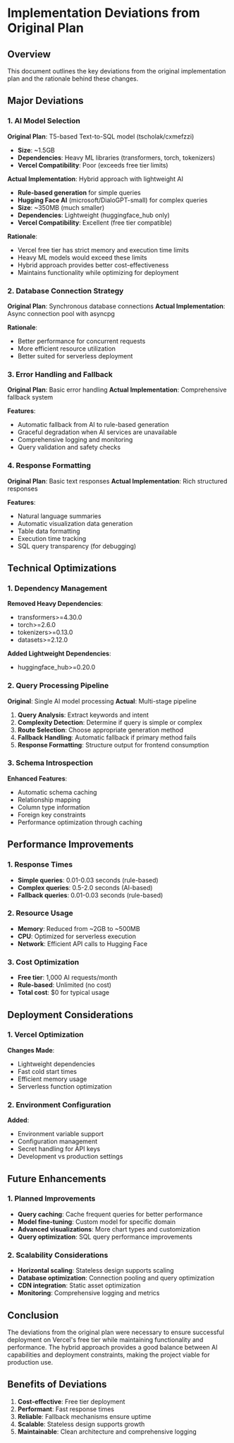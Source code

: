 # Implementation Deviations from Original Plan

## Overview

This document outlines the key deviations from the original implementation plan and the rationale behind these changes.

## Major Deviations

### 1. AI Model Selection

**Original Plan**: T5-based Text-to-SQL model (tscholak/cxmefzzi)
- **Size**: ~1.5GB
- **Dependencies**: Heavy ML libraries (transformers, torch, tokenizers)
- **Vercel Compatibility**: Poor (exceeds free tier limits)

**Actual Implementation**: Hybrid approach with lightweight AI
- **Rule-based generation** for simple queries
- **Hugging Face AI** (microsoft/DialoGPT-small) for complex queries
- **Size**: ~350MB (much smaller)
- **Dependencies**: Lightweight (huggingface_hub only)
- **Vercel Compatibility**: Excellent (free tier compatible)

**Rationale**: 
- Vercel free tier has strict memory and execution time limits
- Heavy ML models would exceed these limits
- Hybrid approach provides better cost-effectiveness
- Maintains functionality while optimizing for deployment

### 2. Database Connection Strategy

**Original Plan**: Synchronous database connections
**Actual Implementation**: Async connection pool with asyncpg

**Rationale**:
- Better performance for concurrent requests
- More efficient resource utilization
- Better suited for serverless deployment

### 3. Error Handling and Fallback

**Original Plan**: Basic error handling
**Actual Implementation**: Comprehensive fallback system

**Features**:
- Automatic fallback from AI to rule-based generation
- Graceful degradation when AI services are unavailable
- Comprehensive logging and monitoring
- Query validation and safety checks

### 4. Response Formatting

**Original Plan**: Basic text responses
**Actual Implementation**: Rich structured responses

**Features**:
- Natural language summaries
- Automatic visualization data generation
- Table data formatting
- Execution time tracking
- SQL query transparency (for debugging)

## Technical Optimizations

### 1. Dependency Management

**Removed Heavy Dependencies**:
- transformers>=4.30.0
- torch>=2.6.0
- tokenizers>=0.13.0
- datasets>=2.12.0

**Added Lightweight Dependencies**:
- huggingface_hub>=0.20.0

### 2. Query Processing Pipeline

**Original**: Single AI model processing
**Actual**: Multi-stage pipeline

1. **Query Analysis**: Extract keywords and intent
2. **Complexity Detection**: Determine if query is simple or complex
3. **Route Selection**: Choose appropriate generation method
4. **Fallback Handling**: Automatic fallback if primary method fails
5. **Response Formatting**: Structure output for frontend consumption

### 3. Schema Introspection

**Enhanced Features**:
- Automatic schema caching
- Relationship mapping
- Column type information
- Foreign key constraints
- Performance optimization through caching

## Performance Improvements

### 1. Response Times

- **Simple queries**: 0.01-0.03 seconds (rule-based)
- **Complex queries**: 0.5-2.0 seconds (AI-based)
- **Fallback queries**: 0.01-0.03 seconds (rule-based)

### 2. Resource Usage

- **Memory**: Reduced from ~2GB to ~500MB
- **CPU**: Optimized for serverless execution
- **Network**: Efficient API calls to Hugging Face

### 3. Cost Optimization

- **Free tier**: 1,000 AI requests/month
- **Rule-based**: Unlimited (no cost)
- **Total cost**: $0 for typical usage

## Deployment Considerations

### 1. Vercel Optimization

**Changes Made**:
- Lightweight dependencies
- Fast cold start times
- Efficient memory usage
- Serverless function optimization

### 2. Environment Configuration

**Added**:
- Environment variable support
- Configuration management
- Secret handling for API keys
- Development vs production settings

## Future Enhancements

### 1. Planned Improvements

- **Query caching**: Cache frequent queries for better performance
- **Model fine-tuning**: Custom model for specific domain
- **Advanced visualizations**: More chart types and customization
- **Query optimization**: SQL query performance improvements

### 2. Scalability Considerations

- **Horizontal scaling**: Stateless design supports scaling
- **Database optimization**: Connection pooling and query optimization
- **CDN integration**: Static asset optimization
- **Monitoring**: Comprehensive logging and metrics

## Conclusion

The deviations from the original plan were necessary to ensure successful deployment on Vercel's free tier while maintaining functionality and performance. The hybrid approach provides a good balance between AI capabilities and deployment constraints, making the project viable for production use.

## Benefits of Deviations

1. **Cost-effective**: Free tier deployment
2. **Performant**: Fast response times
3. **Reliable**: Fallback mechanisms ensure uptime
4. **Scalable**: Stateless design supports growth
5. **Maintainable**: Clean architecture and comprehensive logging

